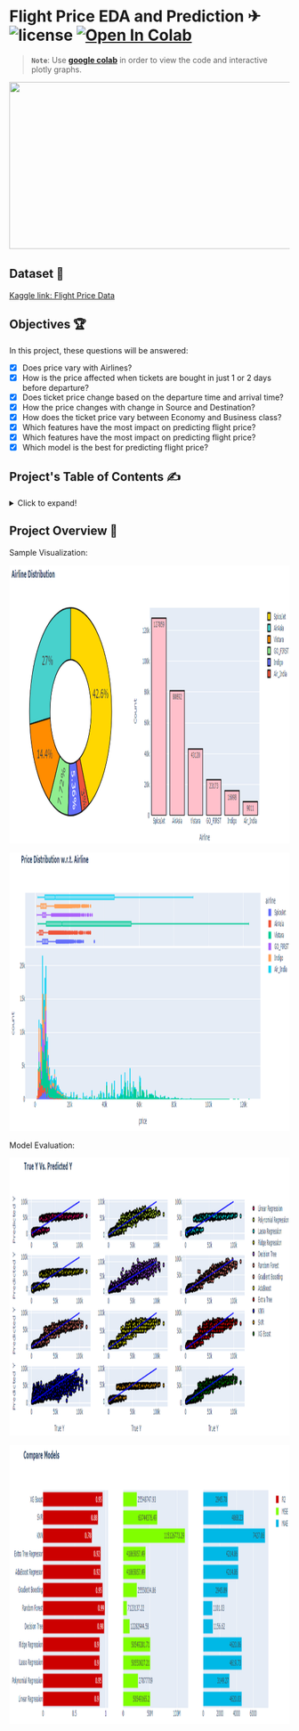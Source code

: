 # Flight Price EDA and Prediction ✈ ![license](https://img.shields.io/github/license/Pegah-Ardehkhani/Flight-Price-EDA-and-Prediction.svg) <a href="https://colab.research.google.com/drive/1cOAoQaJ-GNLSvTc6i5WU6WbrVWX-eXDT?usp=sharing" target="_parent\"><img src="https://colab.research.google.com/assets/colab-badge.svg" alt="Open In Colab"/></a>

> **`Note`**: Use [**google colab**](https://colab.research.google.com/drive/1cOAoQaJ-GNLSvTc6i5WU6WbrVWX-eXDT?usp=sharing) in order to view the code and interactive plotly graphs.

<p align="center">
  <img width="600" height="300" src="https://c.tenor.com/jWmfyhrj22cAAAAC/plane-flight.gif">
</p>

## Dataset 📔

[Kaggle link: Flight Price Data](https://www.kaggle.com/datasets/shubhambathwal/flight-price-prediction)

## Objectives 🏆

In this project, these questions will be answered:

* [x] Does price vary with Airlines?
* [x] How is the price affected when tickets are bought in just 1 or 2 days before departure?
* [x] Does ticket price change based on the departure time and arrival time?
* [x] How the price changes with change in Source and Destination?
* [x] How does the ticket price vary between Economy and Business class?
* [x] Which features have the most impact on predicting flight price?
* [x] Which features have the most impact on predicting flight price?
* [x] Which model is the best for predicting flight price?

## Project's Table of Contents ✍️
<details>
  <summary>Click to expand!</summary>
  
1. Problem statement
2. Import Libraries and Data
3. Handling Missing Values
4. Data Analysis and Visualization
5. Outlier Detection
6. Check for Rare Categories
7. Categorical Variables Encoding
8. Dataset Splitting
9. Modeling and Parameter Optimization
10. Feature Importance
11. Results

</details>

## Project Overview 💼

Sample Visualization:

<p align="center">
  <img width="1200" height="500" src="https://github.com/Pegah-Ardehkhani/Flight-Price-EDA-and-Prediction/blob/main/images/airlines.PNG">
</p>

<p align="center">
  <img width="1200" height="500" src="https://github.com/Pegah-Ardehkhani/Flight-Price-EDA-and-Prediction/blob/main/images/airelines_price.PNG">
</p>

Model Evaluation:

<p align="center">
  <img width="1200" height="500" src="https://github.com/Pegah-Ardehkhani/Flight-Price-EDA-and-Prediction/blob/main/images/true_predicted.PNG">
</p>

<p align="center">
  <img width="1200" height="500" src="https://github.com/Pegah-Ardehkhani/Flight-Price-EDA-and-Prediction/blob/main/images/compare.PNG">
</p>
